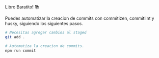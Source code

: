 Libro Baratito! 📚

Puedes automatizar la creacion de commits con commitizen, commitlint y husky, siguiendo los siguientes pasos.

```bash
# Necesitas agregar cambios al staged
git add .

# Automatiza la creacion de commits.
npm run commit
```
